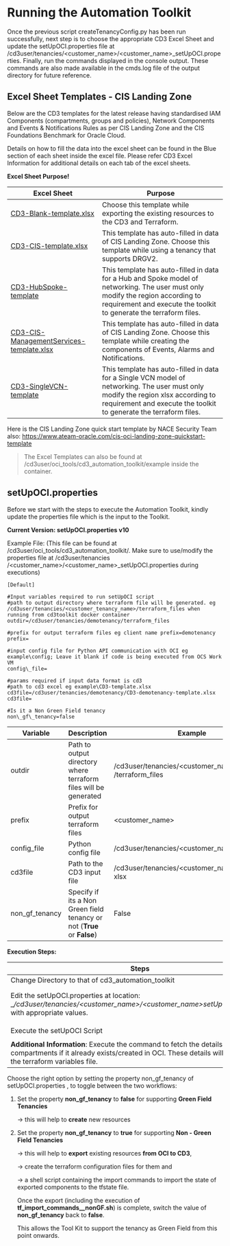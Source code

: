 # **Running the Automation Toolkit**

Once the previous script createTenancyConfig.py has been run successfully, next step is to choose the appropriate CD3 Excel Sheet and update the setUpOCI.properties file at /cd3user/tenancies/<customer\_name>/<customer\_name>\_setUpOCI.properties. Finally, run the commands displayed in the console output. These commands are also made available in the cmds.log file of the output directory for future reference.

## **Excel Sheet Templates - CIS Landing Zone**

Below are the CD3 templates for the latest release having standardised IAM Components (compartments, groups and policies), Network Components and Events & Notifications Rules as per CIS Landing Zone and the CIS Foundations Benchmark for Oracle Cloud.

Details on how to fill the data into the excel sheet can be found in the Blue section of each sheet inside the excel file. Please refer CD3 Excel Information for additional details on each tab of the excel sheets.

**Excel Sheet Purpose!**

|Excel Sheet| Purpose                                                                                                                    | 
|-----------|----------------------------------------------------------------------------------------------------------------------------|
| [CD3-Blank-template.xlsx](cd3-automation-toolkit/cd3_automation_toolkit/example/CD3-Blank-template.xlsx)   | 	Choose this template while exporting the existing resources to the CD3 and Terraform.| 
| [CD3-CIS-template.xlsx](cd3-automation-toolkit/cd3_automation_toolkit/example/CD3-CIS-template.xlsx) | This template has auto-filled in data of CIS Landing Zone. Choose this template while using a tenancy that supports DRGV2. |
|[CD3-HubSpoke-template](cd3-automation-toolkit/cd3_automation_toolkit/example/CD3-HubSpoke-template.xlsx) | This template has auto-filled in data for a Hub and Spoke model of networking. The user must only modify the region according to requirement and execute the toolkit to generate the terraform files.|
|[CD3-CIS-ManagementServices-template.xlsx](cd3-automation-toolkit/cd3_automation_toolkit/example/CD3-CIS-ManagementServices-template.xlsx) | This template has auto-filled in data of CIS Landing Zone. Choose this template while creating the components of Events, Alarms and Notifications.|
|[CD3-SingleVCN-template](cd3-automation-toolkit/cd3_automation_toolkit/example/CD3-SingleVCN-template.xlsx)| This template has auto-filled in data for a Single VCN model of networking. The user must only modify the region xlsx  according to requirement and execute the toolkit to generate the terraform files.|

Here is the CIS Landing Zone quick start template by NACE Security Team also: https://www.ateam-oracle.com/cis-oci-landing-zone-quickstart-template


> The Excel Templates can also be found at /cd3user/oci_tools/cd3_automation_toolkit/example inside the container.


## **setUpOCI.properties**

Before we start with the steps to execute the Automation Toolkit, kindly update the properties file which is the input to the Toolkit. 

**Current Version:  setUpOCI.properties v10**

Example File: (This file can be found at /cd3user/oci\_tools/cd3\_automation\_toolkit/. Make sure to use/modify the properties file at /cd3user/tenancies /<customer\_name>/<customer\_name>\_setUpOCI.properties during executions)

```
[Default]
 
#Input variables required to run setUpOCI script
#path to output directory where terraform file will be generated. eg /cd3user/tenancies/<customer_tenancy_name>/terraform_files when running from cd3toolkit docker container 
outdir=/cd3user/tenancies/demotenancy/terraform_files

#prefix for output terraform files eg client name prefix=demotenancy
prefix=

#input config file for Python API communication with OCI eg example\config; Leave it blank if code is being executed from OCS Work VM
config\_file=

#params required if input data format is cd3
#path to cd3 excel eg example\CD3-template.xlsx cd3file=/cd3user/tenancies/demotenancy/CD3-demotenancy-template.xlsx
cd3file=

#Is it a Non Green Field tenancy 
non\_gf\_tenancy=false
```

| Variable | Description | Example |
|---|---|---|
|outdir|Path to output directory where terraform files will be generated| /cd3user/tenancies/<customer\_name> /terraform\_files|
|prefix|Prefix for output terraform files|\<customer\_name>|
|config\_file|Python config file|/cd3user/tenancies/<customer\_name>/config|
| cd3file |Path to the CD3 input file |/cd3user/tenancies/<customer\_name>/testCD3. xlsx |
|non\_gf\_tenancy |Specify if its a Non Green field tenancy or not (**True** or **False**)| False|

**Execution Steps:**

| Steps                                                                                                                                                                                        | Command |
|----------------------------------------------------------------------------------------------------------------------------------------------------------------------------------------------|---------|
| Change Directory to that of cd3_automation_toolkit                                                                                                                                           | ```cd /cd3user/oci\_tools/cd3\_automation\_toolkit/```|
| Edit the setUpOCI.properties at location: __/cd3user/tenancies/<customer_name>/<customer_name>_setUpOCI.properties__ with appropriate values.                                                | Place Excel sheet at appropriate location in your docker and provide the corresponding path in: __/cd3user/tenancies/<customer_name>/<customer_name>_setUpOCI.properties__ file |
| Execute the setUpOCI Script                                                                                                                                                                  | ```python setUpOCI.py /cd3user/tenancies/<customer_name>/<customer_name>_setUpOCI.properties``` |
| **Additional Information**: Execute the command to fetch the details of the compartments if it already exists/created in OCI. These details will be written to the terraform variables file. | Choose **"Fetch Compartments OCIDs to variables file"** from CD3 Services in setUpOCI menu.|

Choose the right option by setting the property non_gf_tenancy of setUpOCI.properties , to toggle between the two workflows:
1. Set the property **non_gf_tenancy**  to **false** for supporting **Green Field Tenancies** 

    →  this will help to **create** new resources
2. Set the property  **non_gf_tenancy**  to **true** for supporting  **Non - Green Field Tenancies**

    →  this will help to **export** existing resources **from OCI to CD3**,

    →  create the terraform configuration files for them and 

    →  a shell script containing the import commands to import the state of exported components to the tfstate file.

   
   Once the export (including the execution of **tf_import_commands_<resource>_nonGF.sh**) is complete, switch the value of **non_gf_tenancy** back to **false**. 


   This allows the Tool Kit to support the tenancy as Green Field from this point onwards.

